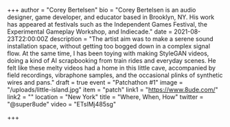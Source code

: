 +++
author = "Corey Bertelsen"
bio = "Corey Bertelsen is an audio designer, game developer, and educator based in Brooklyn, NY.  His work has appeared at festivals such as the Independent Games Festival, the Experimental Gameplay Workshop, and Indiecade."
date = 2021-08-23T22:00:00Z
description = "The artist aim was to make a serene sound installation space, without getting too bogged down in a complex signal flow. At the same time, I has been toying with making StyleGAN videos, doing a kind of AI scrapbooking from train rides and everyday scenes. He felt like these melty videos had a home in this little cave, accompanied by field recordings, vibraphone samples, and the occasional plinks of synthetic wires and pans."
draft = true
event = "Patchathon #1"
image = "/uploads/little-island.jpg"
item = "patch"
link1 = "https://www.8ude.com/"
link2 = ""
location = "New York"
title = "Where, When, How"
twitter = "@super8ude"
video = "ETslMj485sg"

+++
